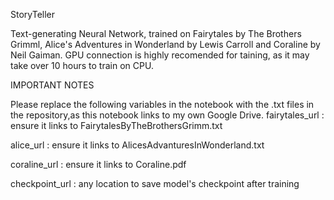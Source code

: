 StoryTeller


Text-generating Neural Network, trained on Fairytales by The Brothers Grimml, Alice's Adventures in Wonderland by Lewis Carroll and Coraline by Neil Gaiman.
GPU connection is highly recomended for taining, as it may take over 10 hours to train on CPU.

IMPORTANT NOTES

Please replace the following variables in the notebook with the .txt files in the repository,as this notebook links to my own Google Drive.
fairytales_url : ensure it links to FairytalesByTheBrothersGrimm.txt

alice_url : ensure it links to AlicesAdvanturesInWonderland.txt

coraline_url : ensure it links to Coraline.pdf

checkpoint_url : any location to save model's checkpoint after training
